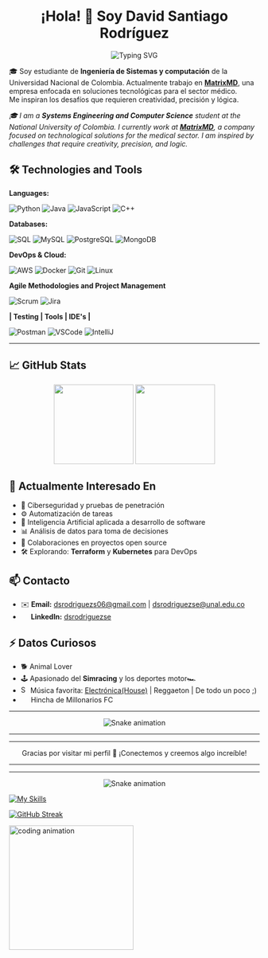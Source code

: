 <h1 align = "center">
    ¡Hola! 👋 Soy David Santiago Rodríguez
</h1>

<p align="center">
  <img src="https://readme-typing-svg.herokuapp.com?font=Fira+Code&size=16&pause=1000&color=00A8FF&width=500&lines=Developer+%7C+Estudiante+de+Ingeniería+de+Sistemas;%22No+hay+que+ver+para+creer%2C+sino+creer+para+ver%22;Interesado+por+DevOps+y+Ciberseguridad" alt="Typing SVG">
</p>

🎓 Soy estudiante de **Ingeniería de Sistemas y computación** de la Universidad Nacional de Colombia. Actualmente trabajo en **[MatrixMD](https://www.matrixmdsoftware.com/MatrixMD/)**, una empresa enfocada en soluciones tecnológicas para el sector médico.  
Me inspiran los desafíos que requieren creatividad, precisión y lógica.

*🎓 I am a **Systems Engineering and Computer Science** student at the National University of Colombia. I currently work at **[MatrixMD](https://www.matrixmdsoftware.com/MatrixMD/)**, a company focused on technological solutions for the medical sector.
I am inspired by challenges that require creativity, precision, and logic.*

## 🛠️ Technologies and Tools
**Languages:**  
<p align="left">
  <img src="https://img.shields.io/badge/Python-blue?style=for-the-badge&logo=python&logoColor=yellow" alt="Python">
  <img src="https://img.shields.io/badge/Java-ED8800?style=for-the-badge&logo=java&logoColor=blue" alt="Java">
  <img src="https://img.shields.io/badge/JavaScript-F7DF1E?style=for-the-badge&logo=javascript&logoColor=black" alt="JavaScript">
  <img src="https://img.shields.io/badge/C++-00599C?style=for-the-badge&logo=c%2B%2B&logoColor=white" alt="C++">
</p>

**Databases:**  
<p align="left">
    <img src="https://img.shields.io/badge/SQL-4479A1?style=for-the-badge&logo=mysql&logoColor=darkblue" alt="SQL">
    <img src="https://img.shields.io/badge/MySQL-4479A1?style=for-the-badge&logo=mysql&logoColor=orange" alt="MySQL">
    <img src="https://img.shields.io/badge/PostgreSQL-336791?style=for-the-badge&logo=postgresql&logoColor=white" alt="PostgreSQL">
    <img src="https://img.shields.io/badge/MongoDB-47A248?style=for-the-badge&logo=mongodb&logoColor=white" alt="MongoDB">
</p>

**DevOps & Cloud:**  
<p align="left">
  <img src="https://img.shields.io/badge/AWS-232F3E?style=for-the-badge&logo=amazon-aws&logoColor=white" alt="AWS">
  <img src="https://img.shields.io/badge/Docker-384D54?style=for-the-badge&logo=docker&logoColor=0DB7ED" alt="Docker">
  <img src="https://img.shields.io/badge/Git-3E2C00?style=for-the-badge&logo=git&logoColor=F1502F" alt="Git">
  <img src="https://img.shields.io/badge/Linux-FCC624?style=for-the-badge&logo=linux&logoColor=black" alt="Linux">
</p>

**Agile Methodologies and Project Management**
<p align="left">
    <img src="https://img.shields.io/badge/Scrum-007ACC?style=for-the-badge&logo=scrum&logoColor=white" alt="Scrum">
    <img src="https://img.shields.io/badge/Jira-0052CC?style=for-the-badge&logo=jira&logoColor=white" alt="Jira">
</p>

**| Testing | Tools | IDE's |**  
<p align="left">
    <img src="https://img.shields.io/badge/Postman-FF6C37?style=for-the-badge&logo=postman&logoColor=white" alt="Postman">  
    <img src="https://img.shields.io/badge/VSCode-007ACC?style=for-the-badge&logo=visual-studio-code&logoColor=white" alt="VSCode">
    <img src="https://img.shields.io/badge/IntelliJ-000000?style=for-the-badge&logo=intellijidea&logoColor=white" alt="IntelliJ">
</p>

---

## 📈 GitHub Stats
<p align="center">
  <img height="160px" src="https://github-readme-stats.vercel.app/api?username=dsrodriguezse&show_icons=true&theme=github_dark&count_private=true&hide_border=true" />
  <img height="160px" src="https://github-readme-stats.vercel.app/api/top-langs/?username=dsrodriguezse&layout=compact&theme=github_dark&hide_border=true" />
</p>


## 🌱 Actualmente Interesado En 

- 🔐 Ciberseguridad y pruebas de penetración
- ⚙️ Automatización de tareas
- 🤖 Inteligencia Artificial aplicada a desarrollo de software
- 📊 Análisis de datos para toma de decisiones
- 🤝 Colaboraciones en proyectos open source 
- 🛠️ Explorando: **Terraform** y **Kubernetes** para DevOps


## 📫 Contacto
- ✉️ **Email:** [dsrodriguezs06@gmail.com](mailto:dsrodriguezs06@gmail.com) | [dsrodriguezse@unal.edu.co](mailto:dsrodriguezse@unal.edu.co)
- <img src="https://logospng.org/download/linkedin/logo-linkedin-icon-4096.png" width="16" /> **LinkedIn:** [dsrodriguezse](https://www.linkedin.com/in/dsrodriguezse/)


## ⚡ Datos Curiosos
- 🐕 Animal Lover
- 🕹️ Apasionado del **Simracing** y los deportes motor🏎️
- [<img src="https://companieslogo.com/img/orig/SPOT-c85b9454.png" alt="Spotify" width="15">](https://open.spotify.com/user/dsrs06?si=aba823a947fe499) Música favorita: [Electrónica(House)](https://open.spotify.com/playlist/2F8rRY6ahDzXYGq4y0DOIE?si=832c071c79af439e) | Reggaeton | De todo un poco ;)
- [<img src="https://millonarios.com.co/wp-content/uploads/2024/08/logo2.png" width="16">](https://millonarios.com.co/) Hincha de Millonarios FC

---
<div align="center">
  <img src="https://github.com/dsrodriguezse/dsrodriguezse/blob/output/github-contribution-grid-snake.svg" alt="Snake animation">
</div>

---
---
<p align="center">
  Gracias por visitar mi perfil 🌟 ¡Conectemos y creemos algo increíble!
</p>

---
---

<div align="center">
  <img src="https://github.com/dsrodriguezse/dsrodriguezse/blob/output/github-contribution-grid-snake.svg" alt="Snake animation">
</div>

[![My Skills](https://skillicons.dev/icons?i=python,js,java,c,cpp,docker,linux,git,aws,mysql&theme=dark)](https://skillicons.dev)

[![GitHub Streak](https://github-readme-streak-stats.herokuapp.com/?user=dsrodriguezse&theme=dark)](https://git.io/streak-stats)

<img width="250" align="lesft" src="https://media.giphy.com/media/qgQUggAC3Pfv687qPC/giphy.gif" alt="coding animation">


